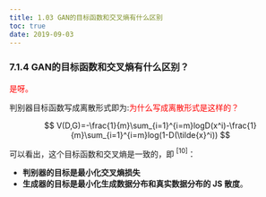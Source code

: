 ```yaml
---
title: 1.03 GAN的目标函数和交叉熵有什么区别
toc: true
date: 2019-09-03
---
```


### 7.1.4 GAN的目标函数和交叉熵有什么区别？

<span style="color:red;">是呀。</span>

判别器目标函数写成离散形式即为:<span style="color:red;">为什么写成离散形式是这样的？</span>

$$
V(D,G)=-\frac{1}{m}\sum_{i=1}^{i=m}logD(x^i)-\frac{1}{m}\sum_{i=1}^{i=m}log(1-D(\tilde{x}^i))
$$

可以看出，这个目标函数和交叉熵是一致的，即 $^{[10]}$：

- **判别器的目标是最小化交叉熵损失**
- **生成器的目标是最小化生成数据分布和真实数据分布的 JS 散度**。
